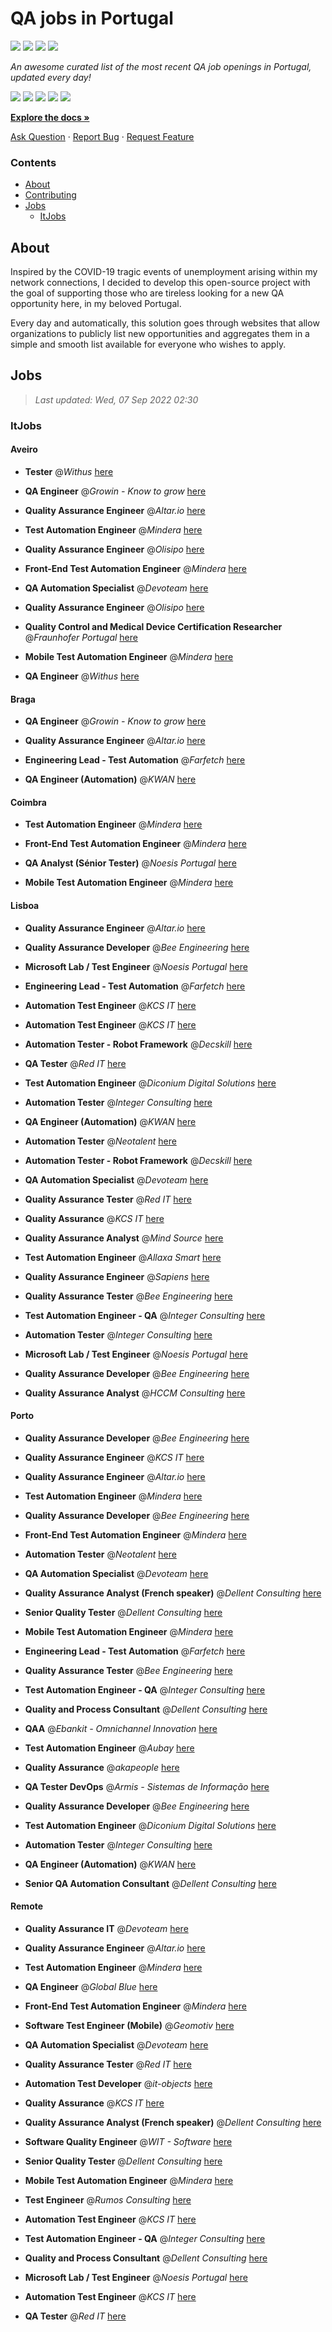QA jobs in Portugal
========================

![](https://img.shields.io/static/v1?label=%F0%9F%8C%9F&message=If%20Useful&color=BC4E99)
[![](https://img.shields.io/github/stars/sergiomartins8/qa-jobs-in-portugal)](https://github.com/sergiomartins8/qa-jobs-in-portugal/stargazers)
[![](https://img.shields.io/github/forks/sergiomartins8/qa-jobs-in-portugal)](https://github.com/sergiomartins8/qa-jobs-in-portugal/network/members)
[![](https://img.shields.io/badge/-sergiomartins8-blue?logo=Linkedin&logoColor=white)](https://www.linkedin.com/in/sergiomartins8/)

_An awesome curated list of the most recent QA job openings in Portugal, updated every day!_

[![](https://img.shields.io/github/v/release/sergiomartins8/qa-jobs-in-portugal)](https://github.com/sergiomartins8/qa-jobs-in-portugal/releases)
[![](https://github.com/sergiomartins8/qa-jobs-in-portugal/workflows/release/badge.svg)](https://github.com/sergiomartins8/qa-jobs-in-portugal/actions?query=workflow%3Arelease)
[![](https://img.shields.io/github/issues/sergiomartins8/qa-jobs-in-portugal)](https://github.com/sergiomartins8/qa-jobs-in-portugal/issues)
[![](https://img.shields.io/github/contributors/sergiomartins8/qa-jobs-in-portugal)](https://github.com/sergiomartins8/qa-jobs-in-portugal/graphs/contributors)
[![](https://img.shields.io/github/license/sergiomartins8/qa-jobs-in-portugal)](https://github.com/sergiomartins8/qa-jobs-in-portugal/blob/master/LICENSE)

**[Explore the docs »](https://github.com/sergiomartins8/qa-jobs-in-portugal/blob/master/docs/DOCUMENTATION.md)**

[Ask Question](https://github.com/sergiomartins8/qa-jobs-in-portugal/issues) 
·
[Report Bug](https://github.com/sergiomartins8/qa-jobs-in-portugal/issues)
·
[Request Feature](https://github.com/sergiomartins8/qa-jobs-in-portugal/issues)

### Contents
* [About](#about)
* [Contributing](https://github.com/sergiomartins8/qa-jobs-in-portugal/blob/master/docs/CONTRIBUTING.md)
* [Jobs](#jobs)
  * [ItJobs](#itjobs)

## About
Inspired by the COVID-19 tragic events of unemployment arising within my network connections, I decided to develop this open-source project with the goal of supporting those who are tireless looking for a new QA opportunity here, in my beloved Portugal.

Every day and automatically, this solution goes through websites that allow organizations to publicly list new opportunities and aggregates them in a simple and smooth list available for everyone who wishes to apply.

Jobs
---------

> _Last updated: Wed, 07 Sep 2022 02:30_

### ItJobs

#### Aveiro

- **Tester** @_Withus_ [here](https://www.itjobs.pt/oferta/441750/tester)


- **QA Engineer** @_Growin - Know to grow_ [here](https://www.itjobs.pt/oferta/440265/qa-engineer)


- **Quality Assurance Engineer** @_Altar.io_ [here](https://www.itjobs.pt/oferta/441740/quality-assurance-engineer)


- **Test Automation Engineer** @_Mindera_ [here](https://www.itjobs.pt/oferta/441120/test-automation-engineer)


- **Quality Assurance Engineer** @_Olisipo_ [here](https://www.itjobs.pt/oferta/440177/quality-assurance-engineer)


- **Front-End Test Automation Engineer** @_Mindera_ [here](https://www.itjobs.pt/oferta/440051/front-end-test-automation-engineer)


- **QA Automation Specialist** @_Devoteam_ [here](https://www.itjobs.pt/oferta/440639/qa-automation-specialist)


- **Quality Assurance Engineer** @_Olisipo_ [here](https://www.itjobs.pt/oferta/440163/quality-assurance-engineer)


- **Quality Control and Medical Device Certification Researcher** @_Fraunhofer Portugal_ [here](https://www.itjobs.pt/oferta/441367/quality-control-and-medical-device-certification-researcher)


- **Mobile Test Automation Engineer** @_Mindera_ [here](https://www.itjobs.pt/oferta/440146/mobile-test-automation-engineer)


- **QA Engineer** @_Withus_ [here](https://www.itjobs.pt/oferta/440478/qa-engineer)

#### Braga

- **QA Engineer** @_Growin - Know to grow_ [here](https://www.itjobs.pt/oferta/440265/qa-engineer)


- **Quality Assurance Engineer** @_Altar.io_ [here](https://www.itjobs.pt/oferta/441740/quality-assurance-engineer)


- **Engineering Lead - Test Automation** @_Farfetch_ [here](https://www.itjobs.pt/oferta/441074/engineering-lead-test-automation)


- **QA Engineer (Automation)** @_KWAN_ [here](https://www.itjobs.pt/oferta/441054/qa-engineer-automation)

#### Coimbra

- **Test Automation Engineer** @_Mindera_ [here](https://www.itjobs.pt/oferta/441120/test-automation-engineer)


- **Front-End Test Automation Engineer** @_Mindera_ [here](https://www.itjobs.pt/oferta/440051/front-end-test-automation-engineer)


- **QA Analyst (Sénior Tester)** @_Noesis Portugal_ [here](https://www.itjobs.pt/oferta/439945/qa-analyst-senior-tester)


- **Mobile Test Automation Engineer** @_Mindera_ [here](https://www.itjobs.pt/oferta/440146/mobile-test-automation-engineer)

#### Lisboa

- **Quality Assurance Engineer** @_Altar.io_ [here](https://www.itjobs.pt/oferta/441740/quality-assurance-engineer)


- **Quality Assurance Developer** @_Bee Engineering_ [here](https://www.itjobs.pt/oferta/440741/quality-assurance-developer)


- **Microsoft Lab / Test Engineer** @_Noesis Portugal_ [here](https://www.itjobs.pt/oferta/439699/microsoft-lab-test-engineer)


- **Engineering Lead - Test Automation** @_Farfetch_ [here](https://www.itjobs.pt/oferta/441074/engineering-lead-test-automation)


- **Automation Test Engineer** @_KCS IT_ [here](https://www.itjobs.pt/oferta/440903/automation-test-engineer)


- **Automation Test Engineer** @_KCS IT_ [here](https://www.itjobs.pt/oferta/440830/automation-test-engineer)


- **Automation Tester - Robot Framework** @_Decskill_ [here](https://www.itjobs.pt/oferta/441302/automation-tester-robot-framework)


- **QA Tester** @_Red IT_ [here](https://www.itjobs.pt/oferta/441679/qa-tester)


- **Test Automation Engineer** @_Diconium Digital Solutions_ [here](https://www.itjobs.pt/oferta/441132/test-automation-engineer)


- **Automation Tester** @_Integer Consulting_ [here](https://www.itjobs.pt/oferta/442144/automation-tester)


- **QA Engineer (Automation)** @_KWAN_ [here](https://www.itjobs.pt/oferta/441054/qa-engineer-automation)


- **Automation Tester** @_Neotalent_ [here](https://www.itjobs.pt/oferta/441515/automation-tester)


- **Automation Tester - Robot Framework** @_Decskill_ [here](https://www.itjobs.pt/oferta/441223/automation-tester-robot-framework)


- **QA Automation Specialist** @_Devoteam_ [here](https://www.itjobs.pt/oferta/440639/qa-automation-specialist)


- **Quality Assurance Tester** @_Red IT_ [here](https://www.itjobs.pt/oferta/441157/quality-assurance-tester)


- **Quality Assurance** @_KCS IT_ [here](https://www.itjobs.pt/oferta/441411/quality-assurance)


- **Quality Assurance Analyst** @_Mind Source_ [here](https://www.itjobs.pt/oferta/439100/quality-assurance-analyst)


- **Test Automation Engineer** @_Allaxa Smart_ [here](https://www.itjobs.pt/oferta/440505/test-automation-engineer)


- **Quality Assurance Engineer** @_Sapiens_ [here](https://www.itjobs.pt/oferta/442280/quality-assurance-engineer)


- **Quality Assurance Tester** @_Bee Engineering_ [here](https://www.itjobs.pt/oferta/441808/quality-assurance-tester)


- **Test Automation Engineer - QA** @_Integer Consulting_ [here](https://www.itjobs.pt/oferta/440413/test-automation-engineer-qa)


- **Automation Tester** @_Integer Consulting_ [here](https://www.itjobs.pt/oferta/441326/automation-tester)


- **Microsoft Lab / Test Engineer** @_Noesis Portugal_ [here](https://www.itjobs.pt/oferta/439746/microsoft-lab-test-engineer)


- **Quality Assurance Developer** @_Bee Engineering_ [here](https://www.itjobs.pt/oferta/440392/quality-assurance-developer)


- **Quality Assurance Analyst** @_HCCM Consulting_ [here](https://www.itjobs.pt/oferta/440083/quality-assurance-analyst)

#### Porto

- **Quality Assurance Developer** @_Bee Engineering_ [here](https://www.itjobs.pt/oferta/440745/quality-assurance-developer)


- **Quality Assurance Engineer** @_KCS IT_ [here](https://www.itjobs.pt/oferta/441271/quality-assurance-engineer)


- **Quality Assurance Engineer** @_Altar.io_ [here](https://www.itjobs.pt/oferta/441740/quality-assurance-engineer)


- **Test Automation Engineer** @_Mindera_ [here](https://www.itjobs.pt/oferta/441120/test-automation-engineer)


- **Quality Assurance Developer** @_Bee Engineering_ [here](https://www.itjobs.pt/oferta/440741/quality-assurance-developer)


- **Front-End Test Automation Engineer** @_Mindera_ [here](https://www.itjobs.pt/oferta/440051/front-end-test-automation-engineer)


- **Automation Tester** @_Neotalent_ [here](https://www.itjobs.pt/oferta/441515/automation-tester)


- **QA Automation Specialist** @_Devoteam_ [here](https://www.itjobs.pt/oferta/440639/qa-automation-specialist)


- **Quality Assurance Analyst (French speaker)** @_Dellent Consulting_ [here](https://www.itjobs.pt/oferta/439829/quality-assurance-analyst-french-speaker)


- **Senior Quality Tester** @_Dellent Consulting_ [here](https://www.itjobs.pt/oferta/440503/senior-quality-tester)


- **Mobile Test Automation Engineer** @_Mindera_ [here](https://www.itjobs.pt/oferta/440146/mobile-test-automation-engineer)


- **Engineering Lead - Test Automation** @_Farfetch_ [here](https://www.itjobs.pt/oferta/441074/engineering-lead-test-automation)


- **Quality Assurance Tester** @_Bee Engineering_ [here](https://www.itjobs.pt/oferta/441808/quality-assurance-tester)


- **Test Automation Engineer - QA** @_Integer Consulting_ [here](https://www.itjobs.pt/oferta/440413/test-automation-engineer-qa)


- **Quality and Process Consultant** @_Dellent Consulting_ [here](https://www.itjobs.pt/oferta/441684/quality-and-process-consultant)


- **QAA** @_Ebankit - Omnichannel Innovation_ [here](https://www.itjobs.pt/oferta/441554/qaa)


- **Test Automation Engineer** @_Aubay_ [here](https://www.itjobs.pt/oferta/438636/test-automation-engineer)


- **Quality Assurance** @_akapeople_ [here](https://www.itjobs.pt/oferta/439966/quality-assurance)


- **QA Tester DevOps** @_Armis - Sistemas de Informação_ [here](https://www.itjobs.pt/oferta/441564/qa-tester-devops)


- **Quality Assurance Developer** @_Bee Engineering_ [here](https://www.itjobs.pt/oferta/440392/quality-assurance-developer)


- **Test Automation Engineer** @_Diconium Digital Solutions_ [here](https://www.itjobs.pt/oferta/441132/test-automation-engineer)


- **Automation Tester** @_Integer Consulting_ [here](https://www.itjobs.pt/oferta/442144/automation-tester)


- **QA Engineer (Automation)** @_KWAN_ [here](https://www.itjobs.pt/oferta/441054/qa-engineer-automation)


- **Senior QA Automation Consultant** @_Dellent Consulting_ [here](https://www.itjobs.pt/oferta/439884/senior-qa-automation-consultant)

#### Remote

- **Quality Assurance IT** @_Devoteam_ [here](https://www.itjobs.pt/oferta/441152/quality-assurance-it)


- **Quality Assurance Engineer** @_Altar.io_ [here](https://www.itjobs.pt/oferta/441740/quality-assurance-engineer)


- **Test Automation Engineer** @_Mindera_ [here](https://www.itjobs.pt/oferta/441120/test-automation-engineer)


- **QA Engineer** @_Global Blue_ [here](https://www.itjobs.pt/oferta/440804/qa-engineer)


- **Front-End Test Automation Engineer** @_Mindera_ [here](https://www.itjobs.pt/oferta/440051/front-end-test-automation-engineer)


- **Software Test Engineer (Mobile)** @_Geomotiv_ [here](https://www.itjobs.pt/oferta/440872/software-test-engineer-mobile)


- **QA Automation Specialist** @_Devoteam_ [here](https://www.itjobs.pt/oferta/440639/qa-automation-specialist)


- **Quality Assurance Tester** @_Red IT_ [here](https://www.itjobs.pt/oferta/441157/quality-assurance-tester)


- **Automation Test Developer** @_it-objects_ [here](https://www.itjobs.pt/oferta/441568/automation-test-developer)


- **Quality Assurance** @_KCS IT_ [here](https://www.itjobs.pt/oferta/441411/quality-assurance)


- **Quality Assurance Analyst (French speaker)** @_Dellent Consulting_ [here](https://www.itjobs.pt/oferta/439829/quality-assurance-analyst-french-speaker)


- **Software Quality Engineer** @_WIT - Software_ [here](https://www.itjobs.pt/oferta/440263/software-quality-engineer)


- **Senior Quality Tester** @_Dellent Consulting_ [here](https://www.itjobs.pt/oferta/440503/senior-quality-tester)


- **Mobile Test Automation Engineer** @_Mindera_ [here](https://www.itjobs.pt/oferta/440146/mobile-test-automation-engineer)


- **Test Engineer** @_Rumos Consulting_ [here](https://www.itjobs.pt/oferta/442118/test-engineer)


- **Automation Test Engineer** @_KCS IT_ [here](https://www.itjobs.pt/oferta/440903/automation-test-engineer)


- **Test Automation Engineer - QA** @_Integer Consulting_ [here](https://www.itjobs.pt/oferta/440413/test-automation-engineer-qa)


- **Quality and Process Consultant** @_Dellent Consulting_ [here](https://www.itjobs.pt/oferta/441684/quality-and-process-consultant)


- **Microsoft Lab / Test Engineer** @_Noesis Portugal_ [here](https://www.itjobs.pt/oferta/439746/microsoft-lab-test-engineer)


- **Automation Test Engineer** @_KCS IT_ [here](https://www.itjobs.pt/oferta/440830/automation-test-engineer)


- **QA Tester** @_Red IT_ [here](https://www.itjobs.pt/oferta/441679/qa-tester)

